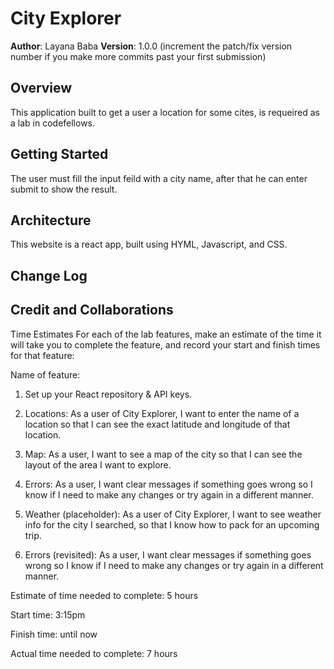 # City Explorer

**Author**: Layana Baba
**Version**: 1.0.0 (increment the patch/fix version number if you make more commits past your first submission)

## Overview
<!-- Provide a high level overview of what this application is and why you are building it, beyond the fact that it's an assignment for this class. (i.e. What's your problem domain?) -->

This application built to get a user a location for some cites, is requeired as a lab in codefellows.

## Getting Started
<!-- What are the steps that a user must take in order to build this app on their own machine and get it running? -->

The user must fill the input feild with a city name, after that he can enter submit to show the result.

## Architecture
<!-- Provide a detailed description of the application design. What technologies (languages, libraries, etc) you're using, and any other relevant design information. -->

This website is a react app, built using HYML, Javascript, and CSS. 

## Change Log
<!-- Use this area to document the iterative changes made to your application as each feature is successfully implemented. Use time stamps. Here's an example:

01-01-2001 4:59pm - Application now has a fully-functional express server, with a GET route for the location resource. -->

## Credit and Collaborations
<!-- Give credit (and a link) to other people or resources that helped you build this application. -->
Time Estimates
For each of the lab features, make an estimate of the time it will take you to complete the feature, and record your start and finish times for that feature:

Name of feature:

1. Set up your React repository & API keys.

2. Locations: As a user of City Explorer, I want to enter the name of a location so that I can see the exact latitude and longitude of that location.

3. Map: As a user, I want to see a map of the city so that I can see the layout of the area I want to explore.

4. Errors: As a user, I want clear messages if something goes wrong so I know if I need to make any changes or try again in a different manner.

5. Weather (placeholder): As a user of City Explorer, I want to see weather info for the city I searched, so that I know how to pack for an upcoming trip.

6. Errors (revisited): As a user, I want clear messages if something goes wrong so I know if I need to make any changes or try again in a different manner.

Estimate of time needed to complete: 5 hours

Start time: 3:15pm

Finish time: until now

Actual time needed to complete: 7 hours